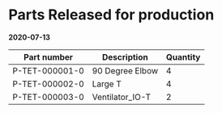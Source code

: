 # Parts Released for production #

**2020-07-13**

Part number | Description | Quantity
------------ | ------------ | ------------ 
P-TET-000001-0 | 90 Degree Elbow | 4
P-TET-000002-0 | Large T | 4
P-TET-000003-0 | Ventilator_IO-T | 2

